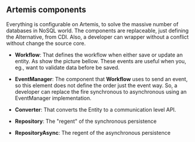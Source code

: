 ## Artemis components

Everything is configurable on Artemis, to solve the massive number of databases in NoSQL world. The components are replaceable, just defining the Alternative, from CDI. Also, a developer can wrapper without a conflict without change the source core.



* **Workflow**: That defines the workflow when either save or update an entity. As show the picture bellow. These events are useful when you, eg., want to validate data before be saved.

* **EventManager**: The component that **Workflow** uses to send an event, so this element does not define the order just the event way. So, a developer can replace the fire synchronous to asynchronous using an EventManager implementation.

* **Converter**: That converts the Entity to a communication level API.

* **Repository**: The "regent" of the synchronous persistence

* **RepositoryAsync**: The regent of the asynchronous persistence
